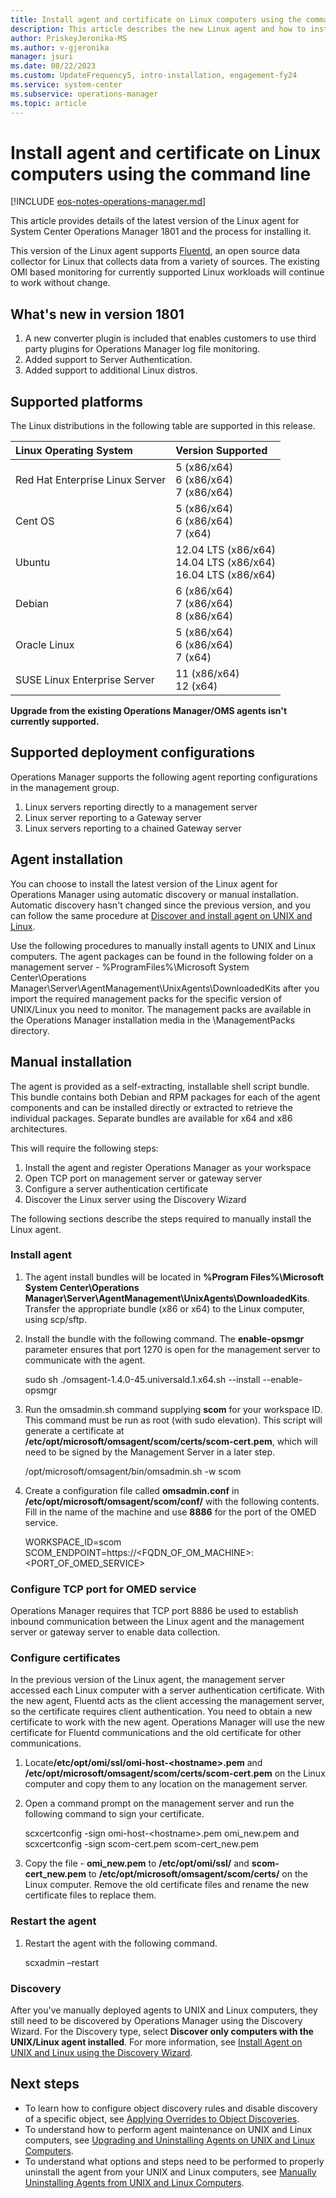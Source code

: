 ```yaml
---
title: Install agent and certificate on Linux computers using the command line
description: This article describes the new Linux agent and how to install manually on System Center Operations Manager 1801.
author: PriskeyJeronika-MS
ms.author: v-gjeronika
manager: jsuri
ms.date: 08/22/2023
ms.custom: UpdateFrequency5, intro-installation, engagement-fy24
ms.service: system-center
ms.subservice: operations-manager
ms.topic: article
---
```


# Install agent and certificate on Linux computers using the command line

[!INCLUDE [eos-notes-operations-manager.md](../includes/eos-notes-operations-manager.md)]

This article provides details of the latest version of the Linux agent for System Center Operations Manager 1801 and the process for installing it.

This version of the Linux agent supports [Fluentd](https://www.fluentd.org/), an open source data collector for Linux that collects data from a variety of sources. The existing OMI based monitoring for currently supported Linux workloads will continue to work without change.

## What's new in version 1801

1. A new converter plugin is included that enables customers to use third party plugins for Operations Manager log file monitoring.
2. Added support to Server Authentication.
3. Added support to additional Linux distros.

## Supported platforms

The Linux distributions in the following table are supported in this release.

| Linux Operating System | Version Supported |
|:---|:---|
| Red Hat Enterprise Linux Server | 5 (x86/x64)<br>6 (x86/x64)<br>7 (x86/x64) |
| Cent OS | 5 (x86/x64)<br>6 (x86/x64)<br>7 (x64) |
| Ubuntu | 12.04 LTS (x86/x64)<br>14.04 LTS (x86/x64)<br>16.04 LTS (x86/x64) |
| Debian | 6 (x86/x64)<br>7 (x86/x64)<br>8 (x86/x64) |
| Oracle Linux | 5 (x86/x64)<br>6 (x86/x64)<br>7 (x64) |
| SUSE Linux Enterprise Server | 11 (x86/x64)<br>12 (x64) |

**Upgrade from the existing Operations Manager/OMS agents isn't currently supported.**

## Supported deployment configurations

Operations Manager supports the following agent reporting configurations in the management group.  

1. Linux servers reporting directly to a management server
2. Linux server reporting to a Gateway server
3. Linux servers reporting to a chained Gateway server

## Agent installation

You can choose to install the latest version of the Linux agent for Operations Manager using automatic discovery or manual installation. Automatic discovery hasn't changed since the previous version, and you can follow the same procedure at [Discover and install agent on UNIX and Linux](manage-deploy-crossplat-agent-console.md).

Use the following procedures to manually install agents to UNIX and Linux computers. The agent packages can be found in the following folder on a management server - %ProgramFiles%\Microsoft System Center\Operations Manager\Server\AgentManagement\UnixAgents\DownloadedKits after you import the required management packs for the specific version of UNIX/Linux you need to monitor. The management packs are available in the Operations Manager installation media in the \ManagementPacks directory.

## Manual installation

The agent is provided as a self-extracting, installable shell script bundle. This bundle contains both Debian and RPM packages for each of the agent components and can be installed directly or extracted to retrieve the individual packages. Separate bundles are available for x64 and x86 architectures.

This will require the following steps:

1. Install the agent and register Operations Manager as your workspace
2. Open TCP port on management server or gateway server
3. Configure a server authentication certificate
4. Discover the Linux server using the Discovery Wizard

The following sections describe the steps required to manually install the Linux agent.

### Install agent

1. The agent install bundles will be located in **%Program Files%\Microsoft System Center\Operations Manager\Server\AgentManagement\UnixAgents\DownloadedKits**.  Transfer the appropriate bundle (x86 or x64) to the Linux computer, using scp/sftp.
2. Install the bundle with the following command. The **enable-opsmgr** parameter ensures that port 1270 is open for the management server to communicate with the agent.

    sudo sh ./omsagent-1.4.0-45.universald.1.x64.sh --install --enable-opsmgr

1. Run the omsadmin.sh command supplying **scom** for your workspace ID. This command must be run as root (with sudo elevation). This script will generate a certificate at **/etc/opt/microsoft/omsagent/scom/certs/scom-cert.pem**, which will need to be signed by the Management Server in a later step.

    /opt/microsoft/omsagent/bin/omsadmin.sh -w scom

2. Create a configuration file called **omsadmin.conf** in **/etc/opt/microsoft/omsagent/scom/conf/** with the following contents. Fill in the name of the machine and use **8886** for the port of the OMED service.

    WORKSPACE_ID=scom
    SCOM_ENDPOINT=https://<FQDN_OF_OM_MACHINE>:<PORT_OF_OMED_SERVICE>

### Configure TCP port for OMED service

Operations Manager requires that TCP port 8886 be used to establish inbound communication between the Linux agent and the management server or gateway server to enable data collection.  

### Configure certificates

In the previous version of the Linux agent, the management server accessed each Linux computer with a server authentication certificate. With the new agent, Fluentd acts as the client accessing the management server, so the certificate requires client authentication. You need to obtain a new certificate to work with the new agent. Operations Manager will use the new certificate for Fluentd communications and the old certificate for other communications.

1. Locate<strong>/etc/opt/omi/ssl/omi-host-\<hostname\>.pem</strong> and **/etc/opt/microsoft/omsagent/scom/certs/scom-cert.pem** on the Linux computer and copy them to any location on the management server.  
2. Open a command prompt on the management server and run the following command to sign your certificate.

    scxcertconfig -sign omi-host-\<hostname\>.pem omi_new.pem and scxcertconfig -sign scom-cert.pem scom-cert_new.pem

3. Copy the file - **omi_new.pem** to **/etc/opt/omi/ssl/** and **scom-cert_new.pem** to **/etc/opt/microsoft/omsagent/scom/certs/** on the Linux computer. Remove the old certificate files and rename the new certificate files to replace them.

### Restart the agent

1. Restart the agent with the following command.

    scxadmin –restart

### Discovery

After you've manually deployed agents to UNIX and Linux computers, they still need to be discovered by Operations Manager using the Discovery Wizard. For the Discovery type, select **Discover only computers with the UNIX/Linux agent installed**. For more information, see [Install Agent on UNIX and Linux using the Discovery Wizard](manage-deploy-crossplat-agent-console.md).

## Next steps

- To learn how to configure object discovery rules and disable discovery of a specific object, see [Applying Overrides to Object Discoveries](manage-apply-overrides-object-discovery.md).
- To understand how to perform agent maintenance on UNIX and Linux computers, see [Upgrading and Uninstalling Agents on UNIX and Linux Computers](manage-upgrade-uninstall-crossplat-agent.md).
- To understand what options and steps need to be performed to properly uninstall the agent from your UNIX and Linux computers, see [Manually Uninstalling Agents from UNIX and Linux Computers](manage-uninstall-crossplat-agent.md).
